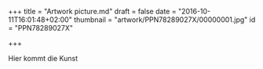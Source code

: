 +++
title = "Artwork picture.md"
draft = false
date = "2016-10-11T16:01:48+02:00"
thumbnail = "artwork/PPN78289027X/00000001.jpg"
id = "PPN78289027X"

+++

Hier kommt die Kunst